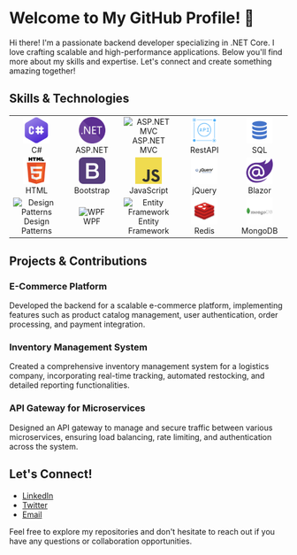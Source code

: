 # Welcome to My GitHub Profile! 👋

Hi there! I'm a passionate backend developer specializing in .NET Core. I love crafting scalable and high-performance applications. Below you'll find more about my skills and expertise. Let's connect and create something amazing together!

## Skills & Technologies

<div align="center">
    <table>
        <tr>
            <td align="center" width="96">
                <img src="https://raw.githubusercontent.com/github/explore/main/topics/csharp/csharp.png" width="48" height="48" alt="C#" />
                <br>C#
            </td>
            <td align="center" width="96">
                <img src="https://raw.githubusercontent.com/github/explore/main/topics/dotnet/dotnet.png" width="48" height="48" alt="ASP.NET" />
                <br>ASP.NET
            </td>
            <td align="center" width="96">
                <img src="https://avatars.githubusercontent.com/u/5935183?s=200&v=4" width="48" height="48" alt="ASP.NET MVC" />
                <br>ASP.NET MVC
            </td>
            <td align="center" width="96">
                <img src="https://raw.githubusercontent.com/github/explore/main/topics/api/api.png" width="48" height="48" alt="RestAPI" />
                <br>RestAPI
            </td>
            <td align="center" width="96">
                <img src="https://raw.githubusercontent.com/github/explore/main/topics/sql/sql.png" width="48" height="48" alt="SQL" />
                <br>SQL
            </td>
        </tr>
        <tr>
            <td align="center" width="96">
                <img src="https://raw.githubusercontent.com/github/explore/main/topics/html/html.png" width="48" height="48" alt="HTML" />
                <br>HTML
            </td>
            <td align="center" width="96">
                <img src="https://raw.githubusercontent.com/github/explore/main/topics/bootstrap/bootstrap.png" width="48" height="48" alt="Bootstrap" />
                <br>Bootstrap
            </td>
            <td align="center" width="96">
                <img src="https://raw.githubusercontent.com/github/explore/main/topics/javascript/javascript.png" width="48" height="48" alt="JavaScript" />
                <br>JavaScript
            </td>
            <td align="center" width="96">
                <img src="https://raw.githubusercontent.com/github/explore/main/topics/jquery/jquery.png" width="48" height="48" alt="jQuery" />
                <br>jQuery
            </td>
            <td align="center" width="96">
                <img src="https://raw.githubusercontent.com/github/explore/main/topics/blazor/blazor.png" width="48" height="48" alt="Blazor" />
                <br>Blazor
            </td>
        </tr>
        <tr>
            <td align="center" width="96">
                <img src="https://avatars.githubusercontent.com/u/5658226?s=200&v=4" width="48" height="48" alt="Design Patterns" />
                <br>Design Patterns
            </td>
            <td align="center" width="96">
                <img src="https://raw.githubusercontent.com/github/explore/main/topics/wpf/wpf.png" width="48" height="48" alt="WPF" />
                <br>WPF
            </td>
            <td align="center" width="96">
                <img src="https://raw.githubusercontent.com/github/explore/main/topics/entity-framework-core/entity-framework-core.png" width="48" height="48" alt="Entity Framework" />
                <br>Entity Framework
            </td>
            <td align="center" width="96">
                <img src="https://raw.githubusercontent.com/github/explore/main/topics/redis/redis.png" width="48" height="48" alt="Redis" />
                <br>Redis
            </td>
            <td align="center" width="96">
                <img src="https://raw.githubusercontent.com/github/explore/main/topics/mongodb/mongodb.png" width="48" height="48" alt="MongoDB" />
                <br>MongoDB
            </td>
        </tr>
    </table>
</div>

## Projects & Contributions

### E-Commerce Platform
Developed the backend for a scalable e-commerce platform, implementing features such as product catalog management, user authentication, order processing, and payment integration.

### Inventory Management System
Created a comprehensive inventory management system for a logistics company, incorporating real-time tracking, automated restocking, and detailed reporting functionalities.

### API Gateway for Microservices
Designed an API gateway to manage and secure traffic between various microservices, ensuring load balancing, rate limiting, and authentication across the system.

## Let's Connect!
- [LinkedIn](https://www.linkedin.com/)
- [Twitter](https://twitter.com/)
- [Email](mailto:your.email@example.com)

Feel free to explore my repositories and don't hesitate to reach out if you have any questions or collaboration opportunities.
